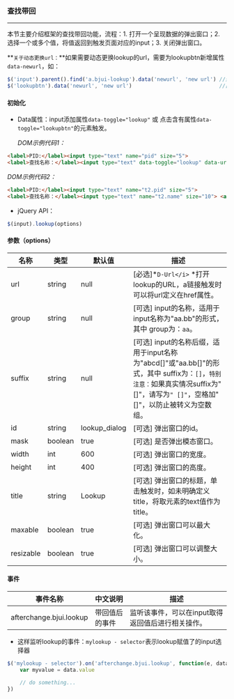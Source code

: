 ### 查找带回
***
本节主要介绍框架的查找带回功能，流程：1. 打开一个呈现数据的弹出窗口；2. 选择一个或多个值，将值返回到触发页面对应的input；3. 关闭弹出窗口。

**`关于动态更换url：`**如果需要动态更换lookup的url，需要为lookupbtn新增属性`data-newurl`，如：
```javascript
$('input').parent().find('a.bjui-lookup').data('newurl', 'new url') //通过input框修改附加按钮的url
$('lookupbtn').data('newurl', 'new url')                            //直接修改lookup按钮的url
```
#### 初始化
* Data属性：input添加属性`data-toggle="lookup"` 或 点击含有属性`data-toggle="lookupbtn"`的元素触发。

  *DOM示例代码1：*
```html
<label>PID:</label><input type="text" name="pid" size="5">
<label>查找名称：</label><input type="text" data-toggle="lookup" data-url="doc/form/mylookup.html" name="name" size="10">
```
*DOM示例代码2：*
```html
<label>PID:</label><input type="text" name="t2.pid" size="5">
<label>查找名称：</label><input type="text" name="t2.name" size="10"> <a href="doc/form/mylookup.html" data-toggle="lookupbtn" data-group="t2">打开Lookup窗口</a>
```
* jQuery API：

```js
$(input).lookup(options)
```
#### 参数（options）

| 名称 | 类型 | 默认值 | 描述 |
| -- | -- | -- | -- |
| url | string | null | [必选]*`D-Url</i>` *打开lookup的URL，a链接触发时可以将url定义在href属性。 |
| group | string | null | [可选] input的名称，适用于input名称为"aa.bb"的形式，其中 group为：`aa`。 |
| suffix | string | null | [可选] input的名称后缀，适用于input名称为"abcd[]"或"aa.bb[]"的形式，其中 suffix为：`[]`，`特别注意：`如果真实情况suffix为"[]"，请写为`" []"`，空格加"[]"，以防止被转义为空数组。 |
| id | string | lookup_dialog | [可选] 弹出窗口的id。 |
| mask | boolean | true | [可选] 是否弹出模态窗口。 |
| width | int | 600 | [可选] 弹出窗口的宽度。 |
| height | int | 400 | [可选] 弹出窗口的高度。 |
| title | string | Lookup | [可选] 弹出窗口的标题，单击触发时，如未明确定义title，将取元素的text值作为title。 |
| maxable | boolean |true | [可选] 弹出窗口可以最大化。 |
| resizable | boolean | true | [可选] 弹出窗口可以调整大小。 |
#### 事件

| 事件名称 | 中文说明 | 描述 |
| -- | -- | -- |
| afterchange.bjui.lookup | 带回值后的事件 | 监听该事件，可以在input取得返回值后进行相关操作。 |
* 这样监听lookup的事件：`mylookup - selector`表示lookup赋值了的input选择器

```js
$('mylookup - selector').on('afterchange.bjui.lookup', function(e, data) {
    var myvalue = data.value

    // do something...
})
```
